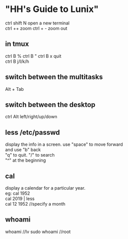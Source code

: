 # "HH's Guide to Lunix"  
ctrl shift N   open a new terminal  
ctrl ++ zoom 
ctrl + - zoom out

## in tmux  
ctrl B % 
ctrl B "
ctrl B x quit  
ctrl B j/l/k/h

## switch between the multitasks  
Alt + Tab  

## switch between the desktop  
ctrl  Alt left/right/up/down  

## less /etc/passwd  
display the info in a screen. use "space" to move forward  
and use "b" back  
"q" to quit.
"/" to search  
"^" at the beginning  

## cal
display a calendar for a particular year.  
eg: cal 1952  
cal 2019 | less  
cal 12 1952		//specify a month  

## whoami  
whoami //lv
sudo whoami //root  

  


 

